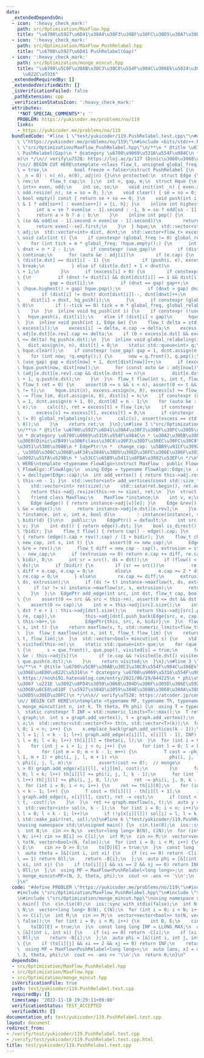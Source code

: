 ```yaml
---
data:
  _extendedDependsOn:
  - icon: ':heavy_check_mark:'
    path: src/Optimization/MaxFlow.hpp
    title: "\u6700\u5927\u6D41\u30A4\u30F3\u30BF\u30FC\u30D5\u30A7\u30FC\u30B9"
  - icon: ':heavy_check_mark:'
    path: src/Optimization/MaxFlow_PushRelabel.hpp
    title: "\u6700\u5927\u6D41 PushRelabel(Gap)"
  - icon: ':heavy_check_mark:'
    path: src/Optimization/monge_mincut.hpp
    title: "\u6700\u5C0F\u30AB\u30C3\u30C8\u554F\u984C\u306Ek\u5024\u3078\u306E\u4E00\
      \u822C\u5316"
  _extendedRequiredBy: []
  _extendedVerifiedWith: []
  _isVerificationFailed: false
  _pathExtension: cpp
  _verificationStatusIcon: ':heavy_check_mark:'
  attributes:
    '*NOT_SPECIAL_COMMENTS*': ''
    PROBLEM: https://yukicoder.me/problems/no/119
    links:
    - https://yukicoder.me/problems/no/119
  bundledCode: "#line 1 \"test/yukicoder/119.PushRelabel.test.cpp\"\n#define PROBLEM\
    \ \"https://yukicoder.me/problems/no/119\"\n#include <bits/stdc++.h>\n#line 3\
    \ \"src/Optimization/MaxFlow_PushRelabel.hpp\"\n/**\n * @title \u6700\u5927\u6D41\
    \ PushRelabel(Gap)\n * @category \u6700\u9069\u5316\u554F\u984C\n *  O(n^2 \u221A\
    m)\n */\n// verify\u7528: https://loj.ac/p/127 (Dinic\u3060\u3068\u843D\u3061\u308B\
    )\n// BEGIN CUT HERE\ntemplate <class flow_t, unsigned global_freq = 4, bool use_gap\
    \ = true,\n          bool freeze = false>\nstruct PushRelabel {\n  PushRelabel(std::size_t\
    \ _n = 0) : n(_n), m(0), adj(n) {}\n\n protected:\n  struct Edge {\n    int dst,\
    \ rev;\n    flow_t cap;\n  };\n  int n, gap, m;\n  struct Hque {\n    std::vector<std::pair<int,\
    \ int>> even, odd;\n    int se, so;\n    void init(int _n) { even.resize(_n),\
    \ odd.resize(_n), se = so = 0; };\n    void clear() { se = so = 0; }\n    inline\
    \ bool empty() const { return se + so == 0; }\n    void push(int i, int h) { (h\
    \ & 1 ? odd[so++] : even[se++]) = {i, h}; }\n    inline int highest() const {\n\
    \      int a = se ? even[se - 1].second : -1, b = so ? odd[so - 1].second : -1;\n\
    \      return a > b ? a : b;\n    }\n    inline int pop() {\n      if (!se ||\
    \ (so && odd[so - 1].second > even[se - 1].second))\n        return odd[--so].first;\n\
    \      return even[--se].first;\n    }\n  } hque;\n  std::vector<std::vector<Edge>>\
    \ adj;\n  std::vector<int> dist, dcnt;\n  std::vector<flow_t> excess;\n  inline\
    \ void calc(int t) {\n    if constexpr (global_freq != 0) global_relabeling(t);\n\
    \    for (int tick = m * global_freq; !hque.empty();) {\n      int i = hque.pop(),\
    \ dnxt = n * 2 - 1;\n      if constexpr (use_gap)\n        if (dist[i] > gap)\
    \ continue;\n      for (auto &e : adj[i])\n        if (e.cap) {\n          if\
    \ (dist[e.dst] == dist[i] - 1) {\n            if (push(i, e), excess[i] == 0)\
    \ break;\n          } else if (dist[e.dst] + 1 < dnxt)\n            dnxt = dist[e.dst]\
    \ + 1;\n        }\n      if (excess[i] > 0) {\n        if constexpr (use_gap)\
    \ {\n          if (dnxt != dist[i] && dcnt[dist[i]] == 1 && dist[i] < gap)\n \
    \           gap = dist[i];\n          if (dnxt == gap) gap++;\n          while\
    \ (hque.highest() > gap) hque.pop();\n          if (dnxt > gap) dnxt = n;\n  \
    \        if (dist[i] != dnxt) dcnt[dist[i]]--, dcnt[dnxt]++;\n        }\n    \
    \    dist[i] = dnxt, hq_push(i);\n      }\n      if constexpr (global_freq !=\
    \ 0)\n        if (--tick == 0) tick = m * global_freq, global_relabeling(t);\n\
    \    }\n  }\n  inline void hq_push(int i) {\n    if constexpr (!use_gap)\n   \
    \   hque.push(i, dist[i]);\n    else if (dist[i] < gap)\n      hque.push(i, dist[i]);\n\
    \  }\n  inline void push(int i, Edge &e) {\n    flow_t delta = std::min(e.cap,\
    \ excess[i]);\n    excess[i] -= delta, e.cap -= delta;\n    excess[e.dst] += delta,\
    \ adj[e.dst][e.rev].cap += delta;\n    if (0 < excess[e.dst] && excess[e.dst]\
    \ <= delta) hq_push(e.dst);\n  }\n  inline void global_relabeling(int t) {\n \
    \   dist.assign(n, n), dist[t] = 0;\n    static std::queue<int> q;\n    q.push(t),\
    \ hque.clear();\n    if constexpr (use_gap) gap = 1, dcnt.assign(n + 1, 0);\n\
    \    for (int now; !q.empty();) {\n      now = q.front(), q.pop();\n      if constexpr\
    \ (use_gap) gap = dist[now] + 1, dcnt[dist[now]]++;\n      if (excess[now] > 0)\
    \ hque.push(now, dist[now]);\n      for (const auto &e : adj[now])\n        if\
    \ (adj[e.dst][e.rev].cap && dist[e.dst] == n)\n          dist[e.dst] = dist[now]\
    \ + 1, q.push(e.dst);\n    }\n  }\n  flow_t flow(int s, int t, flow_t flow_lim,\
    \ flow_t ret = 0) {\n    assert(0 <= s && s < n), assert(0 <= t && t < n), assert(s\
    \ != t);\n    hque.init(n), excess.assign(n, 0), excess[s] += flow_lim;\n    excess[t]\
    \ -= flow_lim, dist.assign(n, 0), dist[s] = n;\n    if constexpr (use_gap) gap\
    \ = 1, dcnt.assign(n + 1, 0), dcnt[0] = n - 1;\n    for (auto &e : adj[s]) push(s,\
    \ e);\n    calc(t), ret = excess[t] + flow_lim;\n    if constexpr (!freeze) {\n\
    \      excess[s] += excess[t], excess[t] = 0;\n      if constexpr (global_freq\
    \ != 0) global_relabeling(s);\n      calc(s), assert(excess == std::vector<flow_t>(n,\
    \ 0));\n    }\n    return ret;\n  }\n};\n#line 3 \"src/Optimization/MaxFlow.hpp\"\
    \n/**\n * @title \u6700\u5927\u6D41\u30A4\u30F3\u30BF\u30FC\u30D5\u30A7\u30FC\u30B9\
    \n * @category \u6700\u9069\u5316\u554F\u984C\n * \u30A2\u30EB\u30B4\u30EA\u30BA\
    \u30E0(Dinic\u7B49)\u306Fclass\u30C6\u30F3\u30D7\u30EC\u30FC\u30C8\u3067\u53D7\
    \u3051\u53D6\u308B\n * EdgePtr:\n *  change_cap: \u5BB9\u91CF\u3092\u5909\u66F4\
    , \u305D\u308C\u306B\u4F34\u3046\u30D5\u30ED\u30FC\u306E\u306F\u307F\u51FA\u3057\
    \u3092\u51FA\u529B\n * \u53CC\u65B9\u5411\u8FBA\u3082\u53EF\n */\n\n// BEGIN CUT\
    \ HERE\ntemplate <typename FlowAlgo>\nstruct MaxFlow : public FlowAlgo {\n  using\
    \ FlowAlgo::FlowAlgo;\n  using Edge = typename FlowAlgo::Edge;\n  using flow_t\
    \ = decltype(Edge::cap);\n  int add_vertex() { return this->adj.resize(++this->n),\
    \ this->n - 1; }\n  std::vector<int> add_vertices(const std::size_t size) {\n\
    \    std::vector<int> ret(size);\n    std::iota(ret.begin(), ret.end(), this->n);\n\
    \    return this->adj.resize(this->n += size), ret;\n  }\n  struct EdgePtr {\n\
    \    friend class MaxFlow;\n    MaxFlow *instance;\n    int v, e;\n    bool bidir;\n\
    \    Edge &edge() { return instance->adj[v][e]; }\n    Edge &rev() {\n      Edge\
    \ &e = edge();\n      return instance->adj[e.dst][e.rev];\n    }\n    EdgePtr(MaxFlow\
    \ *instance, int v, int e, bool d)\n        : instance(instance), v(v), e(e),\
    \ bidir(d) {}\n\n   public:\n    EdgePtr() = default;\n    int src() { return\
    \ v; }\n    int dst() { return edge().dst; }\n    bool is_direct() const { return\
    \ !bidir; }\n    flow_t flow() { return cap() - edge().cap; }\n    flow_t cap()\
    \ { return (edge().cap + rev().cap) / (1 + bidir); }\n    flow_t change_cap(flow_t\
    \ new_cap, int s, int t) {\n      assert(0 <= new_cap);\n      Edge &e = edge(),\
    \ &re = rev();\n      flow_t diff = new_cap - cap(), extrusion = std::abs(flow())\
    \ - new_cap;\n      if (extrusion <= 0) return e.cap += diff, re.cap += diff *\
    \ bidir, 0;\n      int sr = src(), ds = dst();\n      if (flow() < 0) std::swap(sr,\
    \ ds);\n      if (bidir) {\n        if (sr == src())\n          re.cap += 2 *\
    \ diff + e.cap, e.cap = 0;\n        else\n          e.cap += 2 * diff + re.cap,\
    \ re.cap = 0;\n      } else\n        re.cap += diff;\n      extrusion -= instance->maxflow(sr,\
    \ ds, extrusion);\n      if (ds != t) instance->maxflow(t, ds, extrusion);\n \
    \     if (sr != s) instance->maxflow(sr, s, extrusion);\n      return extrusion;\n\
    \    }\n  };\n  EdgePtr add_edge(int src, int dst, flow_t cap, bool bidir = false)\
    \ {\n    assert(0 <= src && src < this->n), assert(0 <= dst && dst < this->n);\n\
    \    assert(0 <= cap);\n    int e = this->adj[src].size();\n    int re = src ==\
    \ dst ? e + 1 : this->adj[dst].size();\n    return this->adj[src].push_back(Edge{dst,\
    \ re, cap}),\n           this->adj[dst].push_back(Edge{src, e, cap * bidir}),\
    \ this->m++,\n           EdgePtr{this, src, e, bidir};\n  }\n  flow_t maxflow(int\
    \ s, int t) {\n    return maxflow(s, t, std::numeric_limits<flow_t>::max());\n\
    \  }\n  flow_t maxflow(int s, int t, flow_t flow_lim) {\n    return this->flow(s,\
    \ t, flow_lim);\n  }\n  std::vector<bool> mincut(int s) {\n    std::vector<bool>\
    \ visited(this->n);\n    static std::queue<int> que;\n    for (que.push(s); !que.empty();)\
    \ {\n      s = que.front(), que.pop(), visited[s] = true;\n      for (const auto\
    \ &e : this->adj[s])\n        if (e.cap && !visited[e.dst]) visited[e.dst] = true,\
    \ que.push(e.dst);\n    }\n    return visited;\n  }\n};\n#line 3 \"src/Optimization/monge_mincut.hpp\"\
    \n/**\n * @title \u6700\u5C0F\u30AB\u30C3\u30C8\u554F\u984C\u306Ek\u5024\u3078\
    \u306E\u4E00\u822C\u5316\n * @category \u6700\u9069\u5316\u554F\u984C\n * @see\
    \ https://noshi91.hatenablog.com/entry/2021/06/29/044225\n * phi\u95A2\u6570\u7B49\
    \u3067 \u221E \u3092\u8FD4\u3059\u3068\u304D\u306F\u305D\u306E\u5927\u304D\u3055\
    \u306B\u6CE8\u610F (\u5927\u304D\u3059\u304E\u308B\u3068\u30AA\u30FC\u30D0\u30FC\
    \u30D5\u30ED\u30FC)\n */\n\n// verify\u7528: https://atcoder.jp/contests/kupc2019/tasks/kupc2019_h\n\
    \n// BEGIN CUT HERE\n\ntemplate <typename MF, typename Th, typename Ph>\nauto\
    \ monge_mincut(int n, int k, Th theta, Ph phi) {\n  using T = typename MF::flow_t;\n\
    \  static constexpr T INF = std::numeric_limits<T>::max();\n  T ret = 0;\n  MF\
    \ graph;\n  int s = graph.add_vertex(), t = graph.add_vertex();\n  std::vector<std::vector<int>>\
    \ x;\n  std::vector<std::vector<T>> th(n, std::vector<T>(k));\n  for (int i =\
    \ 0; i < n; i++) {\n    x.emplace_back(graph.add_vertices(k - 1));\n    for (int\
    \ l = 1; l < k - 1; l++) graph.add_edge(x[i][l], x[i][l - 1], INF);\n    for (int\
    \ l = 0; l < k; l++) th[i][l] = theta(i, l);\n  }\n  for (int i = 0; i < n; i++)\n\
    \    for (int j = i + 1; j < n; j++) {\n      for (int l = 0; l < k - 1; l++)\n\
    \        for (int m = 0; m < k - 1; m++) {\n          T cost = -phi(i, j, l +\
    \ 1, m + 1) + phi(i, j, l, m + 1) +\n                   phi(i, j, l + 1, m) -\
    \ phi(i, j, l, m);\n          assert(cost >= 0);  // monge\n          if (cost\
    \ > 0) graph.add_edge(x[i][l], x[j][m], cost);\n        }\n      for (int l =\
    \ 0; l < k; l++) th[i][l] += phi(i, j, l, k - 1);\n      for (int l = 0; l < k;\
    \ l++) th[j][l] += phi(i, j, 0, l);\n      ret -= phi(i, j, 0, k - 1);\n    }\n\
    \  for (int i = 0; i < n; i++) {\n    ret += th[i][0];\n    for (int l = 0; l\
    \ < k - 1; l++) {\n      T cost = th[i][l] - th[i][l + 1];\n      if (cost > 0)\
    \ graph.add_edge(s, x[i][l], cost), ret -= cost;\n      if (cost < 0) graph.add_edge(x[i][l],\
    \ t, -cost);\n    }\n  }\n  ret += graph.maxflow(s, t);\n  auto y = graph.mincut(s);\n\
    \  std::vector<int> sol(n, k - 1);\n  for (int i = 0; i < n; i++)\n    for (int\
    \ l = 0; l < k - 1; l++)\n      if (!y[x[i][l]]) sol[i] = l, l = k;\n  return\
    \ std::make_pair(ret, sol);\n}\n#line 6 \"test/yukicoder/119.PushRelabel.test.cpp\"\
    \nusing namespace std;\n\nsigned main() {\n  cin.tie(0);\n  ios::sync_with_stdio(false);\n\
    \  int N;\n  cin >> N;\n  vector<long long> B(N), C(N);\n  for (int i = 0; i <\
    \ N; i++) cin >> B[i] >> C[i];\n  int M;\n  cin >> M;\n  vector<vector<bool>>\
    \ to(N, vector<bool>(N, false));\n  for (int i = 0; i < M; i++) {\n    int D,\
    \ E;\n    cin >> D >> E;\n    to[D][E] = true;\n  }\n  const long long INF = LLONG_MAX;\n\
    \  auto theta = [&](int i, int xi) {\n    if (xi == 0) return -C[i];\n    if (xi\
    \ == 1) return 0ll;\n    return -B[i];\n  };\n  auto phi = [&](int i, int j, int\
    \ xi, int xj) {\n    if (to[i][j] && xi == 2 && xj == 0) return INF;\n    return\
    \ 0ll;\n  };\n  using MF = MaxFlow<PushRelabel<long long>>;\n  auto [ans, x] =\
    \ monge_mincut<MF>(N, 3, theta, phi);\n  cout << -ans << '\\n';\n  return 0;\n\
    }\n"
  code: "#define PROBLEM \"https://yukicoder.me/problems/no/119\"\n#include <bits/stdc++.h>\n\
    #include \"src/Optimization/MaxFlow_PushRelabel.hpp\"\n#include \"src/Optimization/MaxFlow.hpp\"\
    \n#include \"src/Optimization/monge_mincut.hpp\"\nusing namespace std;\n\nsigned\
    \ main() {\n  cin.tie(0);\n  ios::sync_with_stdio(false);\n  int N;\n  cin >>\
    \ N;\n  vector<long long> B(N), C(N);\n  for (int i = 0; i < N; i++) cin >> B[i]\
    \ >> C[i];\n  int M;\n  cin >> M;\n  vector<vector<bool>> to(N, vector<bool>(N,\
    \ false));\n  for (int i = 0; i < M; i++) {\n    int D, E;\n    cin >> D >> E;\n\
    \    to[D][E] = true;\n  }\n  const long long INF = LLONG_MAX;\n  auto theta =\
    \ [&](int i, int xi) {\n    if (xi == 0) return -C[i];\n    if (xi == 1) return\
    \ 0ll;\n    return -B[i];\n  };\n  auto phi = [&](int i, int j, int xi, int xj)\
    \ {\n    if (to[i][j] && xi == 2 && xj == 0) return INF;\n    return 0ll;\n  };\n\
    \  using MF = MaxFlow<PushRelabel<long long>>;\n  auto [ans, x] = monge_mincut<MF>(N,\
    \ 3, theta, phi);\n  cout << -ans << '\\n';\n  return 0;\n}\n"
  dependsOn:
  - src/Optimization/MaxFlow_PushRelabel.hpp
  - src/Optimization/MaxFlow.hpp
  - src/Optimization/monge_mincut.hpp
  isVerificationFile: true
  path: test/yukicoder/119.PushRelabel.test.cpp
  requiredBy: []
  timestamp: '2022-11-18 19:29:11+09:00'
  verificationStatus: TEST_ACCEPTED
  verifiedWith: []
documentation_of: test/yukicoder/119.PushRelabel.test.cpp
layout: document
redirect_from:
- /verify/test/yukicoder/119.PushRelabel.test.cpp
- /verify/test/yukicoder/119.PushRelabel.test.cpp.html
title: test/yukicoder/119.PushRelabel.test.cpp
---
```

